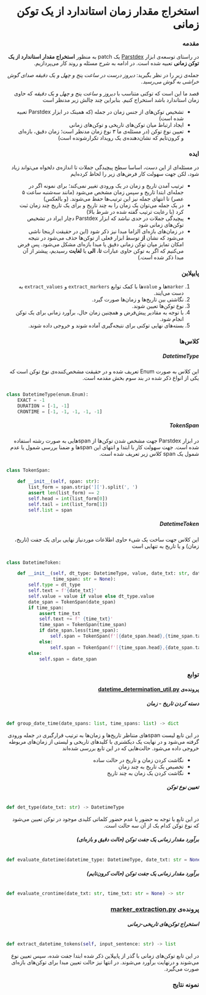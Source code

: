 <div dir='rtl' text-align='justify'>

استخراج مقدار زمان استاندارد از یک توکن زمانی
=============================================

### مقدمه

در راستای توسعه‌ی ابزار [Parstdex](https://github.com/kargaranamir/parstdex) یک patch به منظور **استخراج مقدار استاندارد از یک توکن زمانی** تعبیه شده است. در ادامه به شرح مسئله و روند کار می‌پردازیم.

جمله‌ی زیر را در نظر بگیرید:
*دیروز درست در ساعت پنج و چهل و یک دقیقه صدای گوش خراشی به گوش می‌رسید.*

قصد ما این است که توکنی متناسب با *دیروز* و *ساعت پنج و چهل و یک دقیقه* که حاوی زمان استاندارد باشد استخراج کنیم. بنابراین چند چالش زیر مدنظر است

- تشخیص توکن‌های از جنس زمان در جمله (که همینک در ابزار Parstdex تعبیه شده است)
- ایجاد ارتباط میان توکن‌های تاریخی و توکن‌های زمانی
- تعیین نوع توکن (در مسئله‌ی ما ۳ نوع زمان مدنظر است؛ زمان دقیق، بازه‌ای و کرون‌تایم که نشان‌دهنده‌ی یک رویداد تکرارشونده است)

### ایده

در مسئله‌ای از این دست، اساسا سطح پیچیدگی جملات تا اندازه‌ی دلخواه می‌تواند زیاد شود، لکن جهت سهولت کار فرض‌های زیر را لحاظ کرده‌ایم

- ترتیب آمدن تاریخ و زمان در یک ورودی تغییر نمی‌کند؛ برای نمونه اگر در جمله‌ای ابتدا تاریخ و سپس زمان مشخص می‌شود (مانند سه‌شنبه ساعت ۵ عصر) تا انتهای جمله نیز این ترتیب‌ها حفظ می‌شوند. (و بالعکس)
- در یک جمله می‌توان یک زمان را به چند تاریخ و برای یک تاریخ چند زمان ثبت کرد (با رعایت ترتیب گفته شده در شرط بالا)
- پیچیدگی جملات در حدی نباشد که ابزار Parstdex دچار ایراد در تشخیص توکن‌های زمانی شود
- در زمان‌های بازه‌ای الزاما مبدا نیز ذکر شود (این در حقیقت ازینجا ناشی می‌شود که نشان **از** توسط ابزار فعلی از توکن‌ها حذف می‌شود در نتیجه امکان تمایز میان توکن زمانی دقیق یا مبدا بازه‌ای مشکل می‌شود. پس فرض می‌کنیم که اگر به توکن حاوی عبارات **تا**، **الی** یا **لغایت** رسیدیم، پیشتر از آن مبدا ذکر شده است.)

### پایپلاین

1. `marker`ها و `value`ها با کمک توابع `extract_markers` و `extract_values` به دست می‌ایند.
2. نگاشتی بین تاریخ‌ها و زمان‌ها صورت گیرد.
3. نوع توکن‌ها تعیین شوند.
4. با توجه به مقادیر پیش‌فرض و همچنین زمان حال، برآورد زمانی برای یک توکن انجام شود.
5. بسته‌های نهایی توکنی برای نتیجه‌گیری آماده‌ شوند و خروجی داده شوند.

### کلاس‌ها

##### DatetimeType

این کلاس به صورت Enum تعریف شده و در حقیقت مشخص‌کننده‌ی نوع توکن است که یکی از انواع ذکر شده در بند سوم بخش مقدمه است.

<div dir="ltr">

```python

class DatetimeType(enum.Enum):
    EXACT = -1
    DURATION = [-1, -1]
    CRONTIME = [-1, -1, -1, -1, -1]

```

</div>

##### TokenSpan

در ابزار Parstdex جهت مشخص شدن توکن‌ها از spanهایی به صورت رشته استفاده شده است. جهت سهولت کار با ابتدا و انتهای این spanها و ضمنا بررسی شمول یا عدم شمول یک span کلاس زیر تعریف شده است.

<div dir='ltr'>

```python

class TokenSpan:

    def __init__(self, span: str):
        list_form = span.strip('][').split(', ')
        assert len(list_form) == 2
        self.head = int(list_form[0])
        self.tail = int(list_form[1])
        self.list = span

```

</div>

##### DatetimeToken

این کلاس جهت ساخت یک شیء حاوی اطلاعات موردنیاز نهایی برای یک جفت (تاریخ، زمان) و یا تاریخ به تنهایی است

<div dir='ltr'>

```python

class DatetimeToken:

    def __init__(self, dt_type: DatetimeType, value, date_txt: str, date_span: str, time_txt: str = None,
                 time_span: str = None):
        self.type = dt_type
        self.text = f'{date_txt}'
        self.value = value if value else dt_type.value
        date_span = TokenSpan(date_span)
        if time_span:
            assert time_txt
            self.text += f' {time_txt}'
            time_span = TokenSpan(time_span)
            if date_span.less(time_span):
                self.span = TokenSpan(f'[{date_span.head},{time_span.tail}]')
            else:
                self.span = TokenSpan(f'[{time_span.head},{date_span.tail}]')
        else:
            self.span = date_span

```

</div>

### توابع

#### پرونده‌ی [datetime_determination_util.py](parstdex/datetime_determination_util.py)


##### دسته کردن تاریخ - زمان

<div dir='ltr'>

```python

def group_date_time(date_spans: list, time_spans: list) -> dict

```

</div>

در این تابع لیست spanهای متناظر تاریخ‌ها و زمان‌ها به ترتیب قرارگیری در جمله ورودی گرفته می‌شود و در نهایت یک دیکشنری با کلید‌های تاریخی و لیستی از زمان‌های مربوطه خروجی داده می‌شود. حالت‌هایی که در این تابع بررسی شده‌اند
- نگاشت کردن زمان و تاریخ در حالت ساده
- تخصیص یک تاریخ به چند زمان
- نگاشت کردن یک زمان به چند تاریخ


##### تعیین نوع توکن

<div dir='ltr'>

```python

def det_type(date_txt: str) -> DatetimeType

```

</div>

در این تابع با توجه به حضور یا عدم حضور کلماتی کلیدی موجود در توکن تعیین می‌شود که نوع توکن کدام یک از آن سه حالت است.

##### برآورد مقدار زمانی یک جفت توکن (حالت دقیق و بازه‌ای)

<div dir='ltr'>

```python

def evaluate_datetime(datetime_type: DatetimeType, date_txt: str = None, time_txt: str = None, date_start: str = None)

```

</div>


##### برآورد مقدار زمانی یک جفت توکن (حالت کرون‌تایم) 


<div dir='ltr'>


```python

def evaluate_crontime(date_txt: str, time_txt: str = None) -> str

```

</div>

### پرونده‌ی [marker_extraction.py](parstdex/marker_extractor.py)

##### استخراج توکن‌های تاریخی-زمانی

<div dir='ltr'>

```python

def extract_datetime_tokens(self, input_sentence: str) -> list

```

</div>

در این تابع توکن‌های زمانی با گذر از پایپلاین ذکر شده ابتدا جفت شده، سپس تعیین نوع می‌شوند و درنهایت برآورد می‌شوند. در انتها نیز حالت تعیین مبدا برای توکن‌های بازه‌ای صورت می‌گیرد.

### نمونه نتایج


</div>
